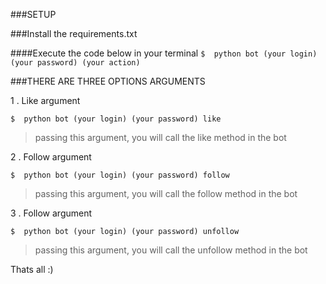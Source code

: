###SETUP 

###Install the requirements.txt

####Execute the code below in your terminal 
`$  python bot (your login) (your password) (your action)`

###THERE ARE THREE OPTIONS ARGUMENTS

1 .  Like argument 

`$  python bot (your login) (your password) like `

> passing this argument, you will call the like method in the bot 

2 .  Follow argument

`$  python bot (your login) (your password) follow `

> passing this argument, you will call the follow method in the bot

3 .  Follow argument

`$  python bot (your login) (your password) unfollow `

> passing this argument, you will call the unfollow method in the bot


Thats all :)
